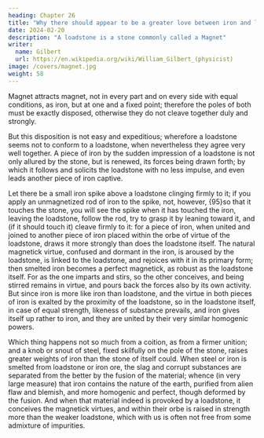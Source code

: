 ```yaml
---
heading: Chapter 26
title: "Why there should appear to be a greater love between iron and loadstone, than between loadstone and loadstone, or between iron and iron, when close to the loadstone, within its orbe of virtue"
date: 2024-02-20
description: "A loadstone is a stone commonly called a Magnet"
writer:
  name: Gilbert
  url: https://en.wikipedia.org/wiki/William_Gilbert_(physicist)
image: /covers/magnet.jpg
weight: 58
---
```




Magnet attracts magnet, not in every part and on every side with equal conditions, as iron, but at one and a fixed point; therefore the poles of both must be exactly disposed, otherwise they do not cleave together duly and strongly. 

But this disposition is not easy and expeditious; wherefore a loadstone seems not to conform to a loadstone, when nevertheless they agree very well together. A piece of iron by the sudden impression of a loadstone is not only allured by the stone, but is renewed, its forces being drawn forth; by which it follows and solicits the loadstone with no less impulse, and even leads another piece of iron captive. 

Let there be a small iron spike above a loadstone clinging firmly to it; if you apply an unmagnetized rod of iron to the spike, not, however, {95}so that it touches the stone, you will see the spike when it has touched the iron, leaving the loadstone, follow the rod, try to grasp it by leaning toward it, and (if it should touch it) cleave firmly to it: for a piece of iron, when united and joined to another piece of iron placed within the orbe of virtue of the loadstone, draws it more strongly than does the loadstone itself. The natural magnetick virtue, confused and dormant in the iron, is aroused by the loadstone, is linked to the loadstone, and rejoices with it in its primary form; then smelted iron becomes a perfect magnetick, as robust as the loadstone itself. For as the one imparts and stirs, so the other conceives, and being stirred remains in virtue, and pours back the forces also by its own activity. But since iron is more like iron than loadstone, and the virtue in both pieces of iron is exalted by the proximity of the loadstone, so in the loadstone itself, in case of equal strength, likeness of substance prevails, and iron gives itself up rather to iron, and they are united by their very similar homogenic powers. 

Which thing happens not so much from a coition, as from a firmer unition; and a knob or snout of steel, fixed skilfully on the pole of the stone, raises greater weights of iron than the stone of itself could. When steel or iron is smelted from loadstone or iron ore, the slag and corrupt substances are separated from the better by the fusion of the material; whence (in very large measure) that iron contains the nature of the earth, purified from alien flaw and blemish, and more homogenic and perfect, though deformed by the fusion. And when that material indeed is provoked by a loadstone, it conceives the magnetick virtues, and within their orbe is raised in strength more than the weaker loadstone, which with us is often not free from some admixture of impurities.


